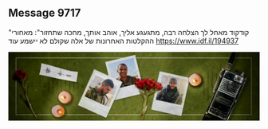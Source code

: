 ## Message 9717

"קודקוד מאחל לך הצלחה רבה, מתגעגע אליך, אוהב אותך, מחכה שתחזור":
מאחורי ההקלטות האחרונות של אלה שקולם לא יישמע עוד
https://www.idf.il/194937

![Photo](9717/9717_photo.jpg)
